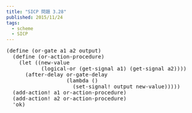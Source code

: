```yaml
---
title: "SICP 問題 3.28"
published: 2015/11/24
tags:
  - scheme
  - SICP
---
```



<pre class="code lang-scheme" data-lang="scheme" data-unlink><span class="synSpecial">(</span><span class="synStatement">define</span> <span class="synSpecial">(</span>or-gate a1 a2 output<span class="synSpecial">)</span>
  <span class="synSpecial">(</span><span class="synStatement">define</span> <span class="synSpecial">(</span>or-action-procedure<span class="synSpecial">)</span>
    <span class="synSpecial">(</span><span class="synStatement">let</span> <span class="synSpecial">((</span>new-value
           <span class="synSpecial">(</span>logical-or <span class="synSpecial">(</span>get-signal a1<span class="synSpecial">)</span> <span class="synSpecial">(</span>get-signal a2<span class="synSpecial">))))</span>
      <span class="synSpecial">(</span>after-delay or-gate-delay
                   <span class="synSpecial">(</span><span class="synStatement">lambda</span> <span class="synSpecial">()</span>
                     <span class="synSpecial">(</span>set-signal! output new-value<span class="synSpecial">)))))</span>
  <span class="synSpecial">(</span>add-action! a1 or-action-procedure<span class="synSpecial">)</span>
  <span class="synSpecial">(</span>add-action! a2 or-action-procedure<span class="synSpecial">)</span>
  <span class="synSpecial">'</span>ok<span class="synSpecial">)</span>
</pre>


